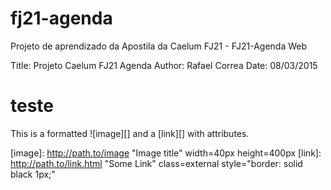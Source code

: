 # fj21-agenda
Projeto de aprendizado da Apostila da Caelum FJ21 - FJ21-Agenda Web

Title:  Projeto Caelum FJ21 Agenda
Author: Rafael Correa
Date:   08/03/2015

# teste

This is a formatted ![image][] and a [link][] with attributes.

[image]: http://path.to/image "Image title" width=40px height=400px
[link]:  http://path.to/link.html "Some Link" class=external
         style="border: solid black 1px;"